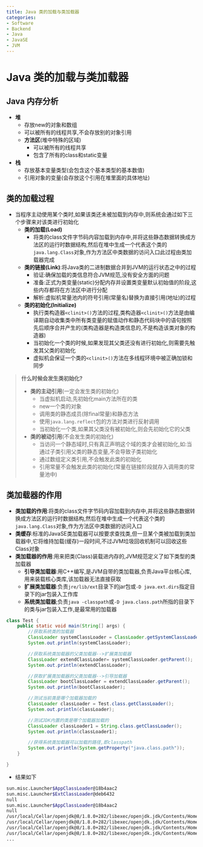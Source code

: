 ```yaml
---
title: Java 类的加载与类加载器
categories:
- Software
- Backend
- Java
- JavaSE
- JVM
---
```

# Java 类的加载与类加载器

## Java 内存分析

- **堆**
    - 存放new的对象和数组
    - 可以被所有的线程共享,不会存放别的对象引用
    - **方法区**(堆中特殊的区域)
        - 可以被所有的线程共享
        - 包含了所有的class和static变量
- **栈**
    - 存放基本变量类型(会包含这个基本类型的基本数值)
    - 引用对象的变量(会存放这个引用在堆里面的具体地址)

## 类的加载过程

- 当程序主动使用某个类时,如果该类还未被加载到内存中,则系统会通过如下三个步骤来对该类进行初始化
    - **类的加载(Load)**
        - 将类的class文件字节码内容加载到内存中,并将这些静态数据转换成方法区的运行时数据结构,然后在堆中生成一个代表这个类的`java.lang.Class`对象,作为方法区中类数据的访问入口此过程由类加载器完成
    - **类的链接(Link)**:将Java类的二进制数据合并到JVM的运行状态之中的过程
        - 验证:确保加载的类信息符合JVM规范,没有安全方面的问题
        - 准备:正式为类变量(static)分配内存并设置类变量默认初始值的阶段,这些内存都将在方法区中进行分配
        - 解析:虚拟机常量池内的符号引用(常量名)替换为直接引用(地址)的过程
    - **类的初始化(Initialize)**
        - 执行类构造器`<clinit>()`方法的过程,类构造器`<clinit>()`方法是由编译期自动收集类中所有类变量的赋值动作和静态代码块中的语句按照先后顺序合并产生的(类构造器是构造类信息的,不是构造该类对象的构造器)
        - 当初始化一个类的时候,如果发现其父类还没有进行初始化,则需要先触发其父类的初始化
        - 虚拟机会保证一个类的`<clinit>()`方法在多线程环境中被正确加锁和同步

> **什么时候会发生类初始化?**
>
> - **类的主动引用**(一定会发生类的初始化)
>     - 当虚拟机启动,先初始化main方法所在的类
>     - new一个类的对象
>     - 调用类的静态成员(除final常量)和静态方法
>     - 使用`java.lang.reflect`包的方法对类进行反射调用
>     - 当初始化一个类,如果其父类没有被初始化,则会先初始化它的父类
> - **类的被动引用**(不会发生类的初始化)
>     - 当访问一个静态域时,只有真正声明这个域的类才会被初始化,如:当通过子类引用父类的静态变量,不会导致子类初始化
>     - 通过数组定义类引用,不会触发此类的初始化
>     - 引用常量不会触发此类的初始化(常量在链接阶段就存入调用类的常量池中)

## 类加载器的作用

- **类加载的作用**:将类的class文件字节码内容加载到内存中,并将这些静态数据转换成方法区的运行时数据结构,然后在堆中生成一个代表这个类的`java.lang.Class`对象,作为方法区中类数据的访问入口
- **类缓存**:标准的JavaSE类加载器可以按要求查找类,但一旦某个类被加载到类加载器中,它将维持加载(缓存)一段时间,不过JVM垃圾回收机制可以回收这些Class对象
- **类加载器的作用**:用来把类(Class)装载进内存的,JVM规范定义了如下类型的类加载器
    - **引导类加载器**:用C++编写,是JVM自带的类加载器,负责Java平台核心库,用来装载核心类库,该加载器无法直接获取
    - **扩展类加载器**:负责`jre/lib/ext`目录下的jar包或`-D java.ext.dirs`指定目录下的jar包装入工作库
    - **系统类加载器**;负责`java -classpath`或`-D java.class.path`所指的目录下的类与jar包装入工作,是最常用的加载器

```java
class Test {
    public static void main(String[] args) {
        //获取系统类的加载器
        ClassLoader systemClassLoader = ClassLoader.getSystemClassLoader();
        System.out.println(systemClassLoader);

        //获取系统类加载器的父类加载器-->扩展类加载器
        ClassLoader extendClassLoader= systemClassLoader.getParent();
        System.out.println(extendClassLoader);

        //获取扩展类加载器的父类加载器-->引导加载器
        ClassLoader bootClassLoader = extendClassLoader.getParent();
        System.out.println(bootClassLoader);

        //测试当前类是哪个加载器加载的
        ClassLoader classLoader = Test.class.getClassLoader();
        System.out.println(classLoader);

        //测试JDK内置的类是哪个加载器加载的
        ClassLoader classLoader1 = String.class.getClassLoader();
        System.out.println(classLoader1);

        //获得系统类加载器可以加载的路径,即classpath
        System.out.println(System.getProperty("java.class.path"));
    }

}
```

- 结果如下

```bash
sun.misc.Launcher$AppClassLoader@18b4aac2
sun.misc.Launcher$ExtClassLoader@deb6432
null
sun.misc.Launcher$AppClassLoader@18b4aac2
null
/usr/local/Cellar/openjdk@8/1.8.0+282/libexec/openjdk.jdk/Contents/Home/jre/lib/charsets.jar:
/usr/local/Cellar/openjdk@8/1.8.0+282/libexec/openjdk.jdk/Contents/Home/jre/lib/ext/cldrdata.jar:
/usr/local/Cellar/openjdk@8/1.8.0+282/libexec/openjdk.jdk/Contents/Home/jre/lib/ext/dnsns.jar:
/usr/local/Cellar/openjdk@8/1.8.0+282/libexec/openjdk.jdk/Contents/Home/jre/lib/ext/jaccess.jar:
...
```

